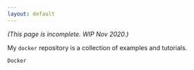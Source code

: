 ```yaml
---
layout: default
---
```


_(This page is incomplete. WIP Nov 2020.)_

My `docker` repository is a collection of examples and tutorials.

`Docker`